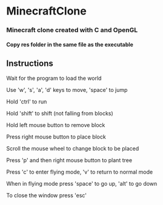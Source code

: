 # MinecraftClone

### Minecraft clone created with C and OpenGL

#### Copy res folder in the same file as the executable

## Instructions

Wait for the program to load the world

Use 'w', 's', 'a', 'd' keys to move, 'space' to jump

Hold 'ctrl' to run

Hold 'shift' to shift (not falling from blocks)

Hold left mouse button to remove block

Press right mouse button to place block

Scroll the mouse wheel to change block to be placed

Press 'p' and then right mouse button to plant tree

Press 'c' to enter flying mode, 'v' to return to normal mode

When in flying mode press 'space' to go up, 'alt' to go down

To close the window press 'esc'
